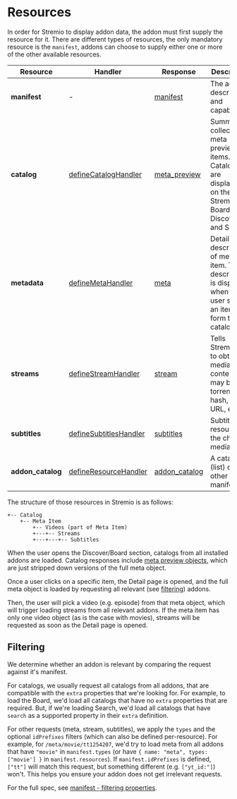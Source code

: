 # Resources

In order for Stremio to display addon data, the addon must first supply the resource for it. There are different types of resources, the only mandatory resource is the `manifest`, addons can choose to supply either one or more of the other available resources.


| **Resource**  | **Handler** | **Response** | **Description** |
| ------------- | ------------- | ------------- | ------------- |
| **manifest** | - | [manifest](./responses/manifest.md) | The addon description and capabilities. |
| **catalog** | [defineCatalogHandler](./requests/defineCatalogHandler.md) | [meta_preview](./responses/meta.mdmeta.md#meta-preview-object) | Summarized collection of meta preview items. Catalogs are displayed on the Stremio's Board, Discover and Search. |
| **metadata** | [defineMetaHandler](./requests/defineMetaHandler.md) | [meta](./responses/meta.md) | Detailed description of meta item. This description is displayed when the user selects an item form the catalog. |
| **streams** | [defineStreamHandler](./requests/defineStreamHandler.md) | [stream](./responses/stream.md) | Tells Stremio how to obtain the media content. It may be torrent info hash, HTTP URL, etc |
| **subtitles** | [defineSubtitlesHandler](./requests/defineSubtitlesHandler.md) | [subtitles](./responses/subtitles.md) | Subtitles resource for the chosen media. |
| **addon_catalog** | [defineResourceHandler](./requests/defineResourceHandler.md) | [addon_catalog](./responses/addon_catalog.md) | A catalog (list) of other addon manifests. |


The structure of those resources in Stremio is as follows:

```
+-- Catalog
    +-- Meta Item
        +-- Videos (part of Meta Item)
        +---+-- Streams
        +---+---+-- Subtitles
```

When the user opens the Discover/Board section, catalogs from all installed addons are loaded. Catalog responses include [meta preview objects](./responses/meta.md#meta-preview-object), which are just stripped down versions of the full meta object.

Once a user clicks on a specific item, the Detail page is opened, and the full meta object is loaded by requesting all relevant (see [filtering](#filtering)) addons.

Then, the user will pick a video (e.g. episode) from that meta object, which will trigger loading streams from all relevant addons. If the meta item has only one video object (as is the case with movies), streams will be requested as soon as the Detail page is opened.


## Filtering

We determine whether an addon is relevant by comparing the request against it's manifest.

For catalogs, we usually request all catalogs from all addons, that are compatible with the `extra` properties that we're looking for. For example, to load the Board, we'd load all catalogs that have no `extra` properties that are required. But, if we're loading Search, we'd load all catalogs that have `search` as a supported property in their `extra` definition.

For other requests (meta, stream, subtitles), we apply the `types` and the optional `idPrefixes` filters (which can also be defined per-resource). For example, for `/meta/movie/tt1254207`, we'd try to load meta from all addons that have `"movie"` in `manifest.types` (or have `{ name: "meta", types: ["movie'] }` in `manifest.resources`). If `manifest.idPrefixes` is defined, `["tt"]` will match this request, but something different (e.g. `["yt_id:"]`) won't. This helps you ensure your addon does not get irrelevant requests.

For the full spec, see [manifest - filtering properties](./responses/manifest.md#filtering-properties).
